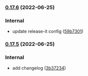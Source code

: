 

### [0.17.6](https://github.com/benyap/github-actions-test/compare/0.17.5...0.17.6) (2022-06-25)


### Internal

* update release-it config ([59b7301](https://github.com/benyap/github-actions-test/commit/59b7301654f0e682b042303c5537ae0457f58068))

### [0.17.5](https://github.com/benyap/github-actions-test/compare/0.17.4...0.17.5) (2022-06-25)


### Internal

* add changelog ([3b37234](https://github.com/benyap/github-actions-test/commit/3b37234b14a0522e5c08aec4e4450d23ed59e314))